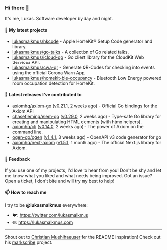 ### Hi there 👋

It's me, Lukas. Software developer by day and night.

#### 🌱 My latest projects

- [lukasmalkmus/hkcode](https://github.com/lukasmalkmus/hkcode) - Apple HomeKit® Setup Code generator and library.
- [lukasmalkmus/go-talks](https://github.com/lukasmalkmus/go-talks) - A collection of Go related talks.
- [lukasmalkmus/icloud-go](https://github.com/lukasmalkmus/icloud-go) - Go client library for the CloudKit Web Services API.
- [lukasmalkmus/cwa-qr](https://github.com/lukasmalkmus/cwa-qr) - Generate QR-Codes for checking into events using the official Corona Warn App.
- [lukasmalkmus/homekit-ble-occupancy](https://github.com/lukasmalkmus/homekit-ble-occupancy) - Bluetooth Low Energy powered room occupation detection for HomeKit.

#### 🔭 Latest releases I've contributed to

- [axiomhq/axiom-go](https://github.com/axiomhq/axiom-go) ([v0.21.1](https://github.com/axiomhq/axiom-go/releases/tag/v0.21.1), 2 weeks ago) - Official Go bindings for the Axiom API
- [chasefleming/elem-go](https://github.com/chasefleming/elem-go) ([v0.29.0](https://github.com/chasefleming/elem-go/releases/tag/v0.29.0), 2 weeks ago) - Type-safe Go library for creating and manipulating HTML elements (with htmx helpers).
- [axiomhq/cli](https://github.com/axiomhq/cli) ([v0.14.0](https://github.com/axiomhq/cli/releases/tag/v0.14.0), 2 weeks ago) - The power of Axiom on the command line.
- [ogen-go/ogen](https://github.com/ogen-go/ogen) ([v1.4.1](https://github.com/ogen-go/ogen/releases/tag/v1.4.1), 3 weeks ago) - OpenAPI v3 code generator for go
- [axiomhq/next-axiom](https://github.com/axiomhq/next-axiom) ([v1.5.1](https://github.com/axiomhq/next-axiom/releases/tag/v1.5.1), 1 month ago) - The official Next.js library for Axiom.

#### 💬 Feedback

If you use one of my projects, I'd love to hear from you! Don't be shy and let
me know what you liked and what needs being improved. Got an issue? Open a
ticket, I don't bite and will try my best to help!

#### 📫 How to reach me

I try to be **@lukasmalkmus** everywhere:

- 🐦: https://twitter.com/lukasmalkmus
- 🌐: https://lukasmalkmus.com

---

Shout out to [Christian Muehlhaeuser](https://github.com/muesli) for the README
inspiration! Check out his [markscribe](https://github.com/muesli/markscribe)
project.
